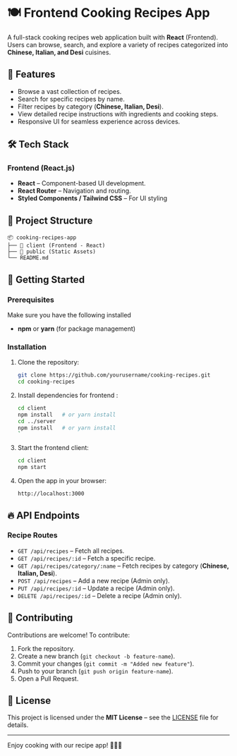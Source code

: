 # 🍽️ Frontend Cooking Recipes App

A full-stack cooking recipes web application built with **React** (Frontend). Users can browse, search, and explore a variety of recipes categorized into **Chinese, Italian, and Desi** cuisines.

## 🚀 Features
- Browse a vast collection of recipes.
- Search for specific recipes by name.
- Filter recipes by category (**Chinese, Italian, Desi**).
- View detailed recipe instructions with ingredients and cooking steps.
- Responsive UI for seamless experience across devices.

## 🛠️ Tech Stack
### Frontend (React.js)
- **React** – Component-based UI development.
- **React Router** – Navigation and routing.
- **Styled Components / Tailwind CSS** – For UI styling 

## 📂 Project Structure
```
📦 cooking-recipes-app
├── 📁 client (Frontend - React)
├── 📁 public (Static Assets)
└── README.md
```

## 📌 Getting Started
### Prerequisites
Make sure you have the following installed
- **npm** or **yarn** (for package management)

### Installation
1. Clone the repository:
   ```sh
   git clone https://github.com/yourusername/cooking-recipes.git
   cd cooking-recipes
   ```

2. Install dependencies for frontend :
   ```sh
   cd client
   npm install   # or yarn install
   cd ../server
   npm install   # or yarn install
   `

3. Start the frontend client:
   ```sh
   cd client
   npm start
   ```

4. Open the app in your browser:
   ```
   http://localhost:3000
   ```

## 🔥 API Endpoints
### Recipe Routes
- `GET /api/recipes` – Fetch all recipes.
- `GET /api/recipes/:id` – Fetch a specific recipe.
- `GET /api/recipes/category/:name` – Fetch recipes by category (**Chinese, Italian, Desi**).
- `POST /api/recipes` – Add a new recipe (Admin only).
- `PUT /api/recipes/:id` – Update a recipe (Admin only).
- `DELETE /api/recipes/:id` – Delete a recipe (Admin only).

## 🤝 Contributing
Contributions are welcome! To contribute:
1. Fork the repository.
2. Create a new branch (`git checkout -b feature-name`).
3. Commit your changes (`git commit -m "Added new feature"`).
4. Push to your branch (`git push origin feature-name`).
5. Open a Pull Request.

## 📜 License
This project is licensed under the **MIT License** – see the [LICENSE](LICENSE) file for details.

---
Enjoy cooking with our recipe app! 🍜🍕🍛
